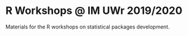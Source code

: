 # R Workshops @ IM UWr 2019/2020

Materials for the R workshops on statistical packages development. 
